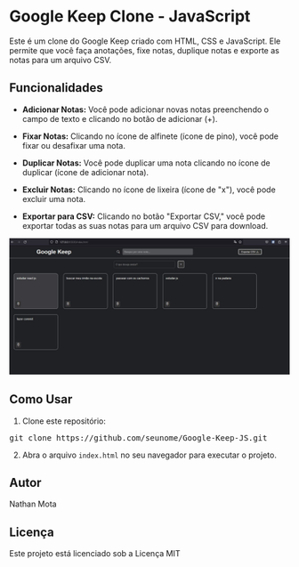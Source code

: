 # Google Keep Clone - JavaScript

Este é um clone do Google Keep criado com HTML, CSS e JavaScript. Ele permite que você faça anotações, fixe notas, duplique notas e exporte as notas para um arquivo CSV.

## Funcionalidades

- **Adicionar Notas:** Você pode adicionar novas notas preenchendo o campo de texto e clicando no botão de adicionar (+).

- **Fixar Notas:** Clicando no ícone de alfinete (ícone de pino), você pode fixar ou desafixar uma nota.

- **Duplicar Notas:** Você pode duplicar uma nota clicando no ícone de duplicar (ícone de adicionar nota).

- **Excluir Notas:** Clicando no ícone de lixeira (ícone de "x"), você pode excluir uma nota.

- **Exportar para CSV:** Clicando no botão "Exportar CSV," você pode exportar todas as suas notas para um arquivo CSV para download.

![Captura de Tela do Projeto](/assets/img/Capture.JPG)

## Como Usar

1. Clone este repositório:

<pre>
git clone https://github.com/seunome/Google-Keep-JS.git
</pre>

2. Abra o arquivo `index.html` no seu navegador para executar o projeto.

## Autor

Nathan Mota

## Licença

Este projeto está licenciado sob a Licença MIT